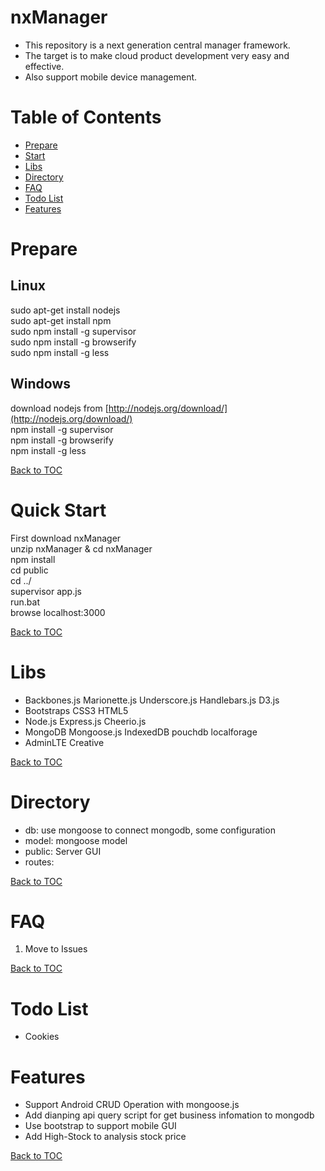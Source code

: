 nxManager
=========

* This repository is a next generation central manager framework.  
* The target is to make cloud product development very easy and effective.  
* Also support mobile device management.  

Table of Contents
=================

* [Prepare](#prepare)
* [Start](#start)
* [Libs](#libs)
* [Directory](#directory)
* [FAQ](#faq)
* [Todo List](#todo-list)
* [Features](#features)

Prepare
=======

Linux
-----

sudo apt-get install nodejs  
sudo apt-get install npm  
sudo npm install -g supervisor  
sudo npm install -g browserify  
sudo npm install -g less  

Windows
-------

download nodejs from [http://nodejs.org/download/](http://nodejs.org/download/)  
npm install -g supervisor  
npm install -g browserify  
npm install -g less  

[Back to TOC](#table-of-contents)

Quick Start
=====

First download nxManager  
unzip nxManager & cd nxManager  
npm install  
cd public  
cd ../  
supervisor app.js  
run.bat  
browse localhost:3000  

[Back to TOC](#table-of-contents)

Libs
====

* Backbones.js Marionette.js Underscore.js Handlebars.js D3.js
* Bootstraps CSS3 HTML5
* Node.js Express.js Cheerio.js
* MongoDB Mongoose.js IndexedDB pouchdb localforage  
* AdminLTE Creative  

[Back to TOC](#table-of-contents)

Directory
=========

* db: use mongoose to connect mongodb, some configuration
* model: mongoose model
* public: Server GUI
* routes: 

[Back to TOC](#table-of-contents)

FAQ
===

1. Move to Issues  

[Back to TOC](#table-of-contents)

Todo List
=========

* Cookies  

Features
========

* Support Android CRUD Operation with mongoose.js
* Add dianping api query script for get business infomation to mongodb
* Use bootstrap to support mobile GUI
* Add High-Stock to analysis stock price

[Back to TOC](#table-of-contents)